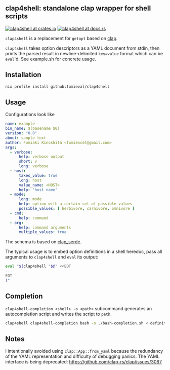 clap4shell: standalone clap wrapper for shell scripts
----

[![clap4shell at crates.io](https://img.shields.io/crates/v/clap4shell.svg)](https://crates.io/crates/clap4shell)
[![clap4shell at docs.rs](https://docs.rs/clap4shell/badge.svg)](https://docs.rs/clap4shell)


`clap4shell` is a replacement for `getopt` based on [clap](https://github.com/clap-rs/clap).

`clap4shell` takes option descriptors as a YAML document from stdin, then prints the parsed result in newline-delimited `key=value` format which can be `eval`'d. See example.sh for concrete usage.

Installation
----

```sh
nix profile install github:fumieval/clap4shell
```

Usage
----

Configurations look like

```yaml
name: example
bin_name: $(basename $0)
version: "0.0"
about: sample text
author: Fumiaki Kinoshita <fumiexcel@gmail.com>
args:
  - verbose:
      help: verbose output
      short: v
      long: verbose
  - host:
      takes_value: true
      long: host
      value_name: <HOST>
      help: 'host name'
  - mode:
      long: mode
      help: option with a certain set of possible values
      possible_values: [ herbivore, carnivore, omnivore ]
  - cmd:
      help: command
  - arg:
      help: command arguments
      multiple_values: true
```

The schema is based on [clap_serde](https://docs.rs/clap-serde/latest/clap_serde/).

The typical usage is to embed option definitions in a shell heredoc, pass all arguments to `clap4shell` and `eval` its output:

```bash
eval "$(clap4shell "$@" <<EOT
...
EOT
)"
```

Completion
----

`clap4shell-completion <shell> -o <path>` subcommand generates an autocompletion script and writes the script to `path`.

```sh
clap4shell clap4shell-completion bash -o ./bash-completion.sh < definition.yaml
```

Notes
----

I intentionally avoided using `clap::App::from_yaml` because the redundancy of the YAML representation and difficulty of debugging panics.
The YAML interface is being deprecated: https://github.com/clap-rs/clap/issues/3087